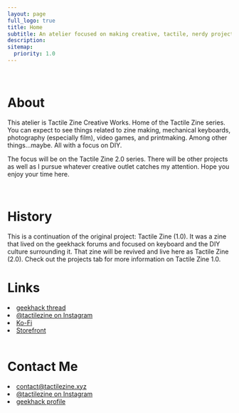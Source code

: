 ```yaml
---
layout: page
full_logo: true
title: Home
subtitle: An atelier focused on making creative, tactile, nerdy projects.
description: 
sitemap:
  priority: 1.0
---
```

<!-- <p class="describe-text"> </p> --> 
<br>

<h1> About </h1>

This atelier is Tactile Zine Creative Works. Home of the Tactile Zine series. You can expect to see things related to zine making, mechanical keyboards, photography (especially film), video games, and printmaking. Among other things...maybe. All with a focus on DIY.

The focus will be on the Tactile Zine 2.0 series. There will be other projects as well as I pursue whatever creative outlet catches my attention. Hope you enjoy your time here.

<br>

<h1> History </h1>
This is a continuation of the original project: Tactile Zine (1.0). It was a zine that lived on the geekhack forums and focused on keyboard and the DIY culture surrounding it. That zine will be revived and live here as Tactile Zine (2.0). Check out the projects tab for more information on Tactile Zine 1.0.

<br>

<!-- Example hyperlink: <a href="https://www.w3schools.com/">Visit W3Schools.com!</a> -->
<h1>Links</h1>
<u1>
  <li> <a href="https://geekhack.org/index.php?topic=120239.0"> geekhack thread </a> </li>
  <li> <a href="https://www.instagram.com/tactilezine/"> @tactilezine on Instagram </a> </li> 
  <li> <a href="https://ko-fi.com/tactilezine"> Ko-Fi </a> </li>
  <li> <a href="https://tactilezine.bigcartel.com/"> Storefront </a> </li>
</u1> 

<br>

<h1>Contact Me</h1>
<u1>
  <li> <a href="mailto:contact@tactilezine.xyz"> contact@tactilezine.xyz </a> </li>
  <li> <a href="https://www.instagram.com/tactilezine/"> @tactilezine on Instagram </a> </li>
  <li> <a href="https://geekhack.org/index.php?action=profile;area=showposts;sa=topics;u=23841"> geekhack profile </a> </li>
</u1>
<br>

<br>
<br>
<br>
<br>
<br>